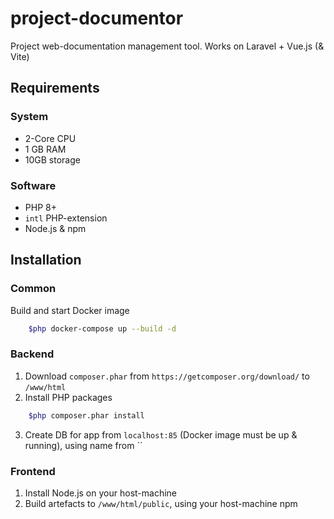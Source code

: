 # project-documentor
Project web-documentation management tool. Works on Laravel + Vue.js (&amp; Vite)

## Requirements
### System
* 2-Core CPU
* 1 GB RAM
* 10GB storage

### Software
* PHP 8+
* `intl` PHP-extension
* Node.js & npm

## Installation
### Common
Build and start Docker image
```sh
    $php docker-compose up --build -d
```

### Backend
1. Download `composer.phar` from `https://getcomposer.org/download/` to `/www/html`
2. Install PHP packages
```sh
    $php composer.phar install
```
3. Create DB for app from `localhost:85` (Docker image must be up & running), using name from ``

### Frontend
1. Install Node.js on your host-machine
2. Build artefacts to `/www/html/public`, using your host-machine npm
